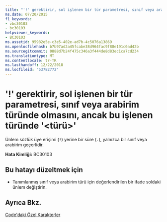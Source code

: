 ```yaml
---
title: "'!' gerektirir, sol işlenen bir tür parametresi, sınıf veya arabirim türünde olmasını, ancak bu işlenen türünde '&lt;türü&gt;'"
ms.date: 07/20/2015
f1_keywords:
- vbc30103
- bc30103
helpviewer_keywords:
- BC30103
ms.assetid: 95982e5e-c3e5-402e-ad7b-4c5076a13869
ms.openlocfilehash: b7b97ad2a45fcabe38d964fac9f88e191c0ad42b
ms.sourcegitcommit: 0888d7b24f475c346a3f444de8d83ec1ca7cd234
ms.translationtype: MT
ms.contentlocale: tr-TR
ms.lasthandoff: 12/22/2018
ms.locfileid: "53782772"
---
```

# <a name="-requires-its-left-operand-to-have-a-type-parameter-class-or-interface-type-but-this-operand-has-the-type-lttypegt"></a>'!' gerektirir, sol işlenen bir tür parametresi, sınıf veya arabirim türünde olmasını, ancak bu işlenen türünde '&lt;türü&gt;'
Ünlem sözlük üye erişimi (`!`) yerine bir süre (`.`), yalnızca bir sınıf veya arabirim geçerlidir.  
  
 **Hata Kimliği:** BC30103  
  
## <a name="to-correct-this-error"></a>Bu hatayı düzeltmek için  
  
-   Tanımlanmış sınıf veya arabirim türü için değerlendirilen bir ifade soldaki ünlem değiştirin.  
  
## <a name="see-also"></a>Ayrıca Bkz.  
 [Code'daki Özel Karakterler](../../visual-basic/programming-guide/program-structure/special-characters-in-code.md)
